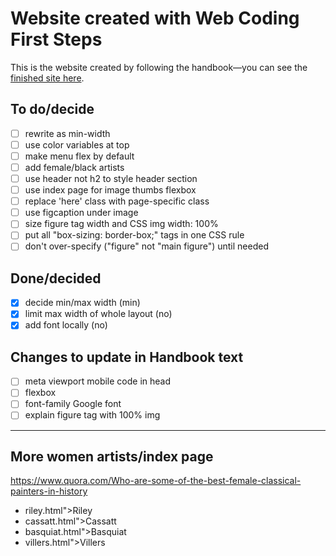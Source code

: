 # Website created with Web Coding First Steps

This is the website created by following the handbook—you can see the [finished site here](https://daveeveritt.github.io/web-coding-first-site/).

## To do/decide

- [ ] rewrite as min-width
- [ ] use color variables at top
- [ ] make menu flex by default
- [ ] add female/black artists
- [ ] use header not h2 to style header section
- [ ] use index page for image thumbs flexbox
- [ ] replace 'here' class with page-specific class
- [ ] use figcaption under image
- [ ] size figure tag width and CSS img width: 100%
- [ ] put all "box-sizing: border-box;" tags in one CSS rule
- [ ] don't over-specify ("figure" not "main figure") until needed

## Done/decided

- [x] decide min/max width (min)
- [x] limit max width of whole layout (no)
- [x] add font locally (no)

## Changes to update in Handbook text

- [ ] meta viewport mobile code in head
- [ ] flexbox
- [ ] font-family Google font
- [ ] explain figure tag with 100% img

---

## More women artists/index page

https://www.quora.com/Who-are-some-of-the-best-female-classical-painters-in-history

- riley.html">Riley
- cassatt.html">Cassatt
- basquiat.html">Basquiat
- villers.html">Villers
